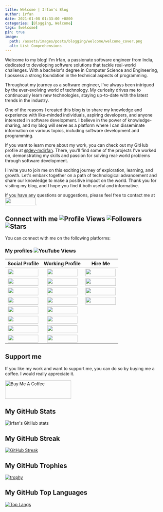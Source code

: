```yaml
---
title: Welcome | Irfan's Blog
author: irfan
date: 2021-01-08 01:33:00 +0800
categories: [Blogging, Welcome]
tags: [welcome]
pin: true
image:
  path: /assets/images/posts/blogging/welcome/welcome_cover.png
  alt: List Comprehensions
---
```


Welcome to my blog! I'm Irfan, a passionate software engineer from India, dedicated to developing software solutions that tackle real-world challenges. With a bachelor's degree in Computer Science and Engineering, I possess a strong foundation in the technical aspects of programming. 

Throughout my journey as a software engineer, I've always been intrigued by the ever-evolving world of technology. My curiosity drives me to continuously learn new technologies, staying up-to-date with the latest trends in the industry.

One of the reasons I created this blog is to share my knowledge and experience with like-minded individuals, aspiring developers, and anyone interested in software development. I believe in the power of knowledge-sharing, and my blog will serve as a platform where I can disseminate information on various topics, including software development and programming.

If you want to learn more about my work, you can check out my GitHub profile at [@dev-mdirfan](https://github.com/dev-mdirfan). There, you'll find some of the projects I've worked on, demonstrating my skills and passion for solving real-world problems through software development.

I invite you to join me on this exciting journey of exploration, learning, and growth. Let's embark together on a path of technological advancement and share our knowledge to make a positive impact on the world. Thank you for visiting my blog, and I hope you find it both useful and informative.

If you have any questions or suggestions, please feel free to contact me at <a href="mailto:[mdirfan5702@gmail.com]" target="_blank"><img src="https://img.shields.io/badge/Gmail-D14836?style=for-the-badge&logo=gmail&logoColor=white" height="25px" width="100px"></a>.

## Connect with me  ![Profile Views](https://komarev.com/ghpvc/?username=dev-mdirfan&color=blueviolet&style=flat-square&label=PROFILE+VIEWS)  ![Followers](https://img.shields.io/github/followers/dev-mdirfan?style=social)  ![Stars](https://img.shields.io/github/stars/dev-mdirfan?style=social)

You can connect with me on the following platforms:

### My profiles ![YouTube Views](https://img.shields.io/youtube/channel/views/UCZTI8RJfYYBWR_GkmNsv3Yg)

| Social Profile | Working Profile | Hire Me |
| :---: | :---: | :---: |
| <a href="https://www.linkedin.com/in/mdirfan57" target="_blank"><img src="https://img.shields.io/badge/LinkedIn-0077B5?style=for-the-badge&logo=linkedin&logoColor=white" height="25px" width="100px"></a> | <a href="https://github.com/dev-mdirfan" target="_blank"><img src="https://img.shields.io/badge/GitHub-181717?style=for-the-badge&logo=github&logoColor=white" height="25px" width="100px"></a> | <a href="https://www.fiverr.com/mdirfan57" target="_blank"><img src="https://img.shields.io/badge/Fiverr-1DBF73?style=for-the-badge&logo=fiverr&logoColor=white" height="25px" width="100px"></a> |
| <a href="https://medium.com/@mdirfan57" target="_blank"><img src="https://img.shields.io/badge/Medium-12100E?style=for-the-badge&logo=medium&logoColor=white" height="25px" width="100px"></a> | <a href="https://www.hackerrank.com/1641530035_AIML" target="_blank"><img src="https://img.shields.io/badge/HackerRank-2EC866?style=for-the-badge&logo=hackerrank&logoColor=white" height="25px" width="100px"></a> | <a href="https://www.upwork.com/freelancers/~01f1b0b8e1a1e1b1a1" target="_blank"><img src="https://img.shields.io/badge/Upwork-6FDA44?style=for-the-badge&logo=upwork&logoColor=white" height="25px" width="100px"></a> |
| <a href="https://stackoverflow.com/users/19953363/mohd-irfan" target="_blank"><img src="https://img.shields.io/badge/Stack%20Overflow-FE7A16?style=for-the-badge&logo=stack-overflow&logoColor=white" height="25px" width="100px"></a> | <a href="https://leetcode.com/mdirfan57/" target="_blank"><img src="https://img.shields.io/badge/LeetCode-FFA116?style=for-the-badge&logo=leetcode&logoColor=white" height="25px" width="100px"></a> | <a href="https://www.freelancer.com/u/mdirfan57" target="_blank"><img src="https://img.shields.io/badge/Freelancer-29B2FE?style=for-the-badge&logo=freelancer&logoColor=white" height="25px" width="100px"></a> |
| <a href="https://twitter.com/irfan_mdirfan" target="_blank"><img src="https://img.shields.io/badge/Twitter-1DA1F2?style=for-the-badge&logo=twitter&logoColor=white" height="25px" width="100px"></a> | <a href="https://www.hackerearth.com/@mdirfan57" target="_blank"><img src="https://img.shields.io/badge/HackerEarth-323754?style=for-the-badge&logo=hackerearth&logoColor=white" height="25px" width="100px"></a> | <a href="https://www.peopleperhour.com/freelancer/development-it/mohd-irfan-software-engineer-yjxjvqz" target="_blank"><img src="https://img.shields.io/badge/PeoplePerHour-FF6A00?style=for-the-badge&logo=peopleperhour&logoColor=white" height="25px" width="100px"></a> |
| <a href="https://www.youtube.com/channel/UCZTI8RJfYYBWR_GkmNsv3Yg" target="_blank"><img src="https://img.shields.io/badge/YouTube-FF0000?style=for-the-badge&logo=youtube&logoColor=white" height="25px" width="100px"></a> | <a href="https://www.codechef.com/users/mdirfan57" target="_blank"><img src="https://img.shields.io/badge/CodeChef-5B4638?style=for-the-badge&logo=codechef&logoColor=white" height="25px" width="100px"></a> |
| <a href="https://dev.to/mdirfan57" target="_blank"><img src="https://img.shields.io/badge/Dev.to-0A0A0A?style=for-the-badge&logo=dev.to&logoColor=white" height="25px" width="100px"></a> | <a href="https://auth.geeksforgeeks.org/user/mdirfan57/practice/" target="_blank"><img src="https://img.shields.io/badge/GeeksforGeeks-0F9D58?style=for-the-badge&logo=geeksforgeeks&logoColor=white" height="25px" width="100px"></a> |
| <a href="https://www.quora.com/profile/Mohd-Irfan-57" target="_blank"><img src="https://img.shields.io/badge/Quora-000000?style=for-the-badge&logo=quora&logoColor=white" height="25px" width="100px"></a> | <a href="https://www.kaggle.com/mdirfan57/" target="_blank"><img src="https://img.shields.io/badge/Kaggle-20BEFF?style=for-the-badge&logo=kaggle&logoColor=white" height="25px" width="100px"></a> |
| <a href="https://www.instagram.com/mdirfan57/" target="_blank"><img src="https://img.shields.io/badge/Instagram-E4405F?style=for-the-badge&logo=instagram&logoColor=white" height="25px" width="100px"></a> | <a href="https://codeforces.com/profile/mdirfan57" target="_blank"><img src="https://img.shields.io/badge/Codeforces-1F8ACB?style=for-the-badge&logo=codeforces&logoColor=white" height="25px" width="100px"></a> |



<!-- 

[![Irfan's GitHub Activity Graph](https://activity-graph.herokuapp.com/graph?username=dev-mdirfan&theme=radical)](https://github.com/dev-mdirfan)


- <a href="https://www.facebook.com/mdirfan57" target="_blank"><img src="https://img.shields.io/badge/Facebook-1877F2?style=for-the-badge&logo=facebook&logoColor=white" height="25px" width="100px"></a>
- <a href="https://www.reddit.com/user/mdirfan57" target="_blank"><img src="https://img.shields.io/badge/Reddit-FF4500?style=for-the-badge&logo=reddit&logoColor=white" height="25px" width="100px"></a>
- <a href="https://www.pinterest.com/mdirfan57/" target="_blank"><img src="https://img.shields.io/badge/Pinterest-E60023?style=for-the-badge&logo=pinterest&logoColor=white" height="25px" width="100px"></a>
- <a href="https://mdirfan57.tumblr.com/" target="_blank"><img src="https://img.shields.io/badge/Tumblr-36465D?style=for-the-badge&logo=tumblr&logoColor=white" height="25px" width="100px"></a>
- <a href="https://www.flickr.com/people/192024734@N08/" target="_blank"><img src="https://img.shields.io/badge/Flickr-0063DC?style=for-the-badge&logo=flickr&logoColor=white" height="25px" width="100px"></a>
- <a href="https://500px.com/p/mdirfan57?view=photos" target="_blank"><img src="https://img.shields.io/badge/500px-0099E5?style=for-the-badge&logo=500px&logoColor=white" height="25px" width="100px"></a>
- <a href="https://www.behance.net/mdirfan57" target="_blank"><img src="https://img.shields.io/badge/Behance-1769FF?style=for-the-badge&logo=behance&logoColor=white" height="25px" width="100px"></a>
- <a href="https://dribbble.com/mdirfan57" target="_blank"><img src="https://img.shields.io/badge/Dribbble-EA4C89?style=for-the-badge&logo=dribbble&logoColor=white" height="25px" width="100px"></a>
- <a href="https://www.guru.com/freelancers/mohd-irfan-2" target="_blank"><img src="https://img.shields.io/badge/Guru-1769FF?style=for-the-badge&logo=guru&logoColor=white" height="25px" width="100px"></a>
- <a href="https://www.toptal.com/resume/mohd-irfan" target="_blank"><img src="https://img.shields.io/badge/Toptal-3863A0?style=for-the-badge&logo=toptal&logoColor=white" height="25px" width="100px"></a>
- <a href="https://angel.co/u/mohd-irfan-1" target="_blank"><img src="https://img.shields.io/badge/AngelList-000000?style=for-the-badge&logo=angellist&logoColor=white" height="25px" width="100px"></a>
- <a href="https://www.producthunt.com/@mdirfan57" target="_blank"><img src="https://img.shields.io/badge/Product%20Hunt-DA552F?style=for-the-badge&logo=product-hunt&logoColor=white" height="25px" width="100px"></a>
- <a href="https://gitlab.com/mdirfan57" target="_blank"><img src="https://img.shields.io/badge/GitLab-330F63?style=for-the-badge&logo=gitlab&logoColor=white" height="25px" width="100px"></a>
- <a href="https://bitbucket.org/mdirfan57/" target="_blank"><img src="https://img.shields.io/badge/Bitbucket-0052CC?style=for-the-badge&logo=bitbucket&logoColor=white" height="25px" width="100px"></a>
- <a href="https://launchpad.net/~mdirfan57" target="_blank"><img src="https://img.shields.io/badge/Launchpad-0078D4?style=for-the-badge&logo=launchpad&logoColor=white" height="25px" width="100px"></a>
- <a href="https://sourceforge.net/u/mdirfan57/profile/" target="_blank"><img src="https://img.shields.io/badge/SourceForge-FF6600?style=for-the-badge&logo=sourceforge&logoColor=white" height="25px" width="100px"></a>

 -->


<!-- 

### My profiles

- [Twitter](https://twitter.com/irfan_mdirfan)
- [LinkedIn](https://www.linkedin.com/in/mdirfan57)
- [GitHub](https://github.com/dev-mdirfan)
- [Medium](https://medium.com/@mdirfan57)
- [Stack Overflow](https://stackoverflow.com/users/19953363/mohd-irfan)
- [HackerRank](https://www.hackerrank.com/1641530035_AIML)
- [HackerEarth](https://www.hackerearth.com/@mdirfan57)
- [CodeChef](https://www.codechef.com/users/mdirfan57)
- [Codeforces](https://codeforces.com/profile/mdirfan57)
- [LeetCode](https://leetcode.com/mdirfan57/)
- [GeeksforGeeks](https://auth.geeksforgeeks.org/user/mdirfan57/practice/)
- [Kaggle](https://www.kaggle.com/mdirfan57)
- [Dev.to](https://dev.to/mdirfan57)
- [Quora](https://www.quora.com/profile/Mohd-Irfan-57)
- [Reddit](https://www.reddit.com/user/mdirfan57)
- [Facebook](https://www.facebook.com/mdirfan57)
- [Instagram](https://www.instagram.com/mdirfan57/)
- [YouTube](https://www.youtube.com/channel/UC9QqBZ6fXr1Q8lX0y0w2X0w)
- [Pinterest](https://in.pinterest.com/mdirfan57/)
- [Tumblr](https://mdirfan57.tumblr.com/)
- [Flickr](https://www.flickr.com/people/192024734@N08/)
- [500px](https://500px.com/p/mdirfan57?view=photos)
- [Behance](https://www.behance.net/mdirfan57)
- [Dribbble](https://dribbble.com/mdirfan57)
- [Fiverr](https://www.fiverr.com/mdirfan57)
- [Upwork](https://www.upwork.com/freelancers/~01f1b0b8e1a1e1b1a1)
- [Freelancer](https://www.freelancer.com/u/mdirfan57)
- [PeoplePerHour](https://www.peopleperhour.com/freelancer/development-it/mohd-irfan-software-engineer-yjxjvqz)
- [Guru](https://www.guru.com/freelancers/mohd-irfan-2)
- [Toptal](https://www.toptal.com/resume/mohd-irfan)
- [AngelList](https://angel.co/u/mohd-irfan-1)
- [Product Hunt](https://www.producthunt.com/@mdirfan57)
- [GitLab](https://gitlab.com/mdirfan57)
- [Bitbucket](https://bitbucket.org/mdirfan57/)
- [Launchpad](https://launchpad.net/~mdirfan57)
- [SourceForge](https://sourceforge.net/u/mdirfan57/profile/)
-->


## Support me

If you like my work and want to support me, you can do so by buying me a coffee. I would really appreciate it.

<a href="https://www.buymeacoffee.com/mdirfan57" target="_blank"><img src="https://cdn.buymeacoffee.com/buttons/v2/default-yellow.png" alt="Buy Me A Coffee" height="60px" width="217px"></a>


## My GitHub Stats

![Irfan's GitHub stats](https://github-readme-stats.vercel.app/api?username=dev-mdirfan&show_icons=true&theme=radical)

## My GitHub Streak

[![GitHub Streak](https://github-readme-streak-stats.herokuapp.com/?user=dev-mdirfan&theme=radical)](https://git.io/streak-stats)

## My GitHub Trophies

[![trophy](https://github-profile-trophy.vercel.app/?username=dev-mdirfan&theme=radical&column=7)](https://github.com/ryo-ma/github-profile-trophy)

## My GitHub Top Languages

[![Top Langs](https://github-readme-stats.vercel.app/api/top-langs/?username=dev-mdirfan&layout=compact&theme=radical)](https://github.com/anuraghazra/github-readme-stats)


<!-- 

## My GitHub Forks

![Forks](https://img.shields.io/github/forks/dev-mdirfan?style=social)

## My GitHub Watchers

![Watchers](https://img.shields.io/github/watchers/dev-mdirfan?style=social)

## My GitHub Issues

![Issues](https://img.shields.io/github/issues/dev-mdirfan?style=social)

## My GitHub Pull Requests

![Pull Requests](https://img.shields.io/github/issues-pr/dev-mdirfan?style=social)

## My GitHub Contributors

![Contributors](https://img.shields.io/github/contributors/dev-mdirfan?style=social)

## My GitHub Repository Size

![Repository Size](https://img.shields.io/github/repo-size/dev-mdirfan?style=social)

## My GitHub Code Size

![Code Size](https://img.shields.io/github/languages/code-size/dev-mdirfan?style=social)

## My GitHub License

![License](https://img.shields.io/github/license/dev-mdirfan?style=social)

## My GitHub Last Commit

![Last Commit](https://img.shields.io/github/last-commit/dev-mdirfan?style=social)

## My GitHub Release Date

![Release Date](https://img.shields.io/github/release-date/dev-mdirfan?style=social)

## My GitHub Release Version

![Release Version](https://img.shields.io/github/release/dev-mdirfan?style=social)

## My GitHub Commit Activity

![Commit Activity](https://img.shields.io/github/commit-activity/m/dev-mdirfan?style=social) 
-->









